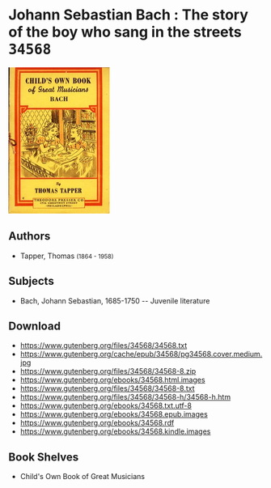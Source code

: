 # Johann Sebastian Bach : The story of the boy who sang in the streets <kbd>34568</kbd>

![](./cover.medium.jpg "")

## Authors


 - Tapper, Thomas <small>(1864 - 1958)</small>

## Subjects


 - Bach, Johann Sebastian, 1685-1750 -- Juvenile literature

## Download


 - https://www.gutenberg.org/files/34568/34568.txt
 - https://www.gutenberg.org/cache/epub/34568/pg34568.cover.medium.jpg
 - https://www.gutenberg.org/files/34568/34568-8.zip
 - https://www.gutenberg.org/ebooks/34568.html.images
 - https://www.gutenberg.org/files/34568/34568-8.txt
 - https://www.gutenberg.org/files/34568/34568-h/34568-h.htm
 - https://www.gutenberg.org/ebooks/34568.txt.utf-8
 - https://www.gutenberg.org/ebooks/34568.epub.images
 - https://www.gutenberg.org/ebooks/34568.rdf
 - https://www.gutenberg.org/ebooks/34568.kindle.images

## Book Shelves


 - Child's Own Book of Great Musicians
